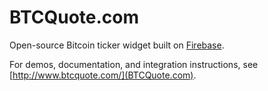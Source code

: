 BTCQuote.com
===========

Open-source Bitcoin ticker widget built on [Firebase](https://firebase.com).

For demos, documentation, and integration instructions, see [http://www.btcquote.com/](BTCQuote.com).
